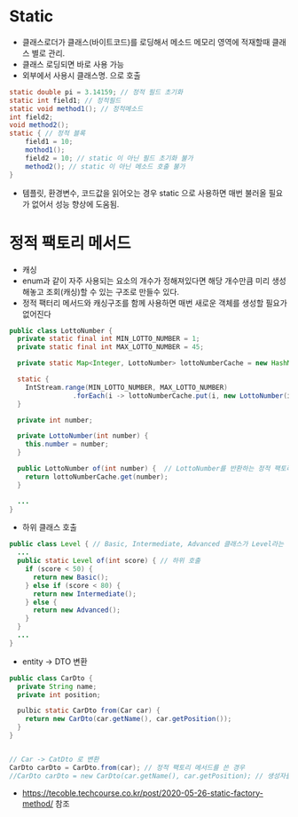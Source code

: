 # Static 
- 클래스로더가 클래스(바이트코드)를 로딩해서 메소드 메모리 영역에 적재할때 클래스 별로 관리. 
- 클래스 로딩되면 바로 사용 가능
- 외부에서 사용시 클래스명. 으로 호출
```java
static double pi = 3.14159; // 정적 필드 초기화
static int field1; // 정적필드
static void method1(); // 정적메소드
int field2;
void method2();
static { // 정적 블록
    field1 = 10; 
    mothod1(); 
    field2 = 10; // static 이 아닌 필드 초기화 불가
    method2(); // static 이 아닌 메소드 호출 불가
}
```
- 템플릿, 환경변수, 코드값을 읽어오는 경우 static 으로 사용하면 매번 불러올 필요가 없어서 성능 향상에 도움됨.

# 정적 팩토리 메서드
- 캐싱
- enum과 같이 자주 사용되는 요소의 개수가 정해져있다면 해당 개수만큼 미리 생성해놓고 조회(캐싱)할 수 있는 구조로 만들수 있다. 
- 정적 팩터리 메서드와 캐싱구조를 함께 사용하면 매번 새로운 객체를 생성할 필요가 없어진다
```java
public class LottoNumber {
  private static final int MIN_LOTTO_NUMBER = 1;
  private static final int MAX_LOTTO_NUMBER = 45;

  private static Map<Integer, LottoNumber> lottoNumberCache = new HashMap<>();

  static {
    IntStream.range(MIN_LOTTO_NUMBER, MAX_LOTTO_NUMBER)
                .forEach(i -> lottoNumberCache.put(i, new LottoNumber(i)));
  }

  private int number;

  private LottoNumber(int number) {
    this.number = number;
  }

  public LottoNumber of(int number) {  // LottoNumber를 반환하는 정적 팩토리 메서드
    return lottoNumberCache.get(number);
  }

  ...
}
```
- 하위 클래스 호출
```java
public class Level { // Basic, Intermediate, Advanced 클래스가 Level라는 상위 타입을 상속받고 있는 구조
  ...
  public static Level of(int score) { // 하위 호출
    if (score < 50) {
      return new Basic();
    } else if (score < 80) {
      return new Intermediate();
    } else {
      return new Advanced();
    }
  }
  ...
}
```
- entity -> DTO 변환
```java
public class CarDto {
  private String name;
  private int position;

  pulbic static CarDto from(Car car) {
    return new CarDto(car.getName(), car.getPosition());
  }
}


// Car -> CatDto 로 변환
CarDto carDto = CarDto.from(car); // 정적 팩토리 메서드를 쓴 경우
//CarDto carDto = new CarDto(car.getName(), car.getPosition); // 생성자를 쓴 경우 다 내용을 드러내야함
```


- https://tecoble.techcourse.co.kr/post/2020-05-26-static-factory-method/ 참조 
